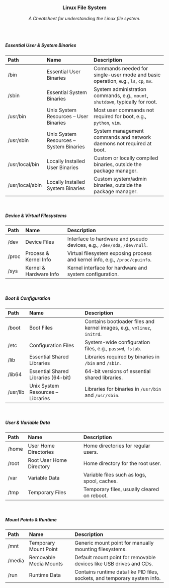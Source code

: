 <div align="center">                                                                                                    
    <h3>Linux File System</h3>                                                                                       
    <p>                                                                                                                 
        <em>A Cheatsheet for understanding the Linux file system.</em>                                                                 
    </p>                                                                                                                
</div>                                                                                                                  

<br>                                                                                                                    
<br>

##### Essential User & System Binaries
|Path|Name|Description|
|:---|:---|:---|
|/bin|Essential User Binaries|Commands needed for single-user mode and basic operation, e.g., `ls`, `cp`, `mv`.|
|/sbin|Essential System Binaries|System administration commands, e.g., `mount`, `shutdown`, typically for root.|
|/usr/bin|Unix System Resources – User Binaries|Most user commands not required for boot, e.g., `python`, `vim`.|
|/usr/sbin|Unix System Resources – System Binaries|System management commands and network daemons not required at boot.|
|/usr/local/bin|Locally Installed User Binaries|Custom or locally compiled binaries, outside the package manager.|
|/usr/local/sbin|Locally Installed System Binaries|Custom system/admin binaries, outside the package manager.|

<br>

##### Device & Virtual Filesystems
|Path|Name|Description|
|:---|:---|:---|
|/dev|Device Files|Interface to hardware and pseudo devices, e.g., `/dev/sda`, `/dev/null`.|
|/proc|Process & Kernel Info|Virtual filesystem exposing process and kernel info, e.g., `/proc/cpuinfo`.|
|/sys|Kernel & Hardware Info|Kernel interface for hardware and system configuration.|

<br>

##### Boot & Configuration
|Path|Name|Description|
|:---|:---|:---|
|/boot|Boot Files|Contains bootloader files and kernel images, e.g., `vmlinuz`, `initrd`.|
|/etc|Configuration Files|System-wide configuration files, e.g., `passwd`, `fstab`.|
|/lib|Essential Shared Libraries|Libraries required by binaries in `/bin` and `/sbin`.|
|/lib64|Essential Shared Libraries (64-bit)|64-bit versions of essential shared libraries.|
|/usr/lib|Unix System Resources – Libraries|Libraries for binaries in `/usr/bin` and `/usr/sbin`.|

<br>

##### User & Variable Data
|Path|Name|Description|
|:---|:---|:---|
|/home|User Home Directories|Home directories for regular users.|
|/root|Root User Home Directory|Home directory for the root user.|
|/var|Variable Data|Variable files such as logs, spool, caches.|
|/tmp|Temporary Files|Temporary files, usually cleared on reboot.|

<br>

##### Mount Points & Runtime
|Path|Name|Description|
|:---|:---|:---|
|/mnt|Temporary Mount Point|Generic mount point for manually mounting filesystems.|
|/media|Removable Media Mounts|Default mount point for removable devices like USB drives and CDs.|
|/run|Runtime Data|Contains runtime data like PID files, sockets, and temporary system info.|

